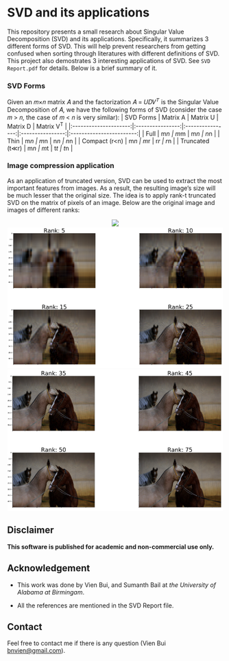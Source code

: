 # SVD and its applications

This repository presents a small research about Singular Value Decomposition (SVD) and its applications. Specifically, it summarizes 3 different forms of SVD. This will help prevent researchers from getting confused when sorting through literatures with different definitions of SVD. This project also demostrates 3 interesting applications of SVD. See `SVD Report.pdf` for details. Below is a brief summary of it.

### SVD Forms
Given an 𝑚×𝑛 matrix 𝐴 and the factorization 𝐴 = 𝑈𝐷𝑉<sup>𝑇</sup> is the Singular Value Decomposition of 𝐴, we have the following forms of SVD (consider the case 𝑚 > 𝑛, the case of 𝑚 < 𝑛 is very similar):
|       SVD Forms       |    Matrix   A    |    Matrix   U    |    Matrix   D    |    Matrix V<sup>T</sup>  |
|:---------------------:|:----------------:|:----------------:|:----------------:|:------------------------:|
|    Full               |        m*n       |        m*m       |        m*n       |            n*n           |
|    Thin               |        m*n       |        m*n       |        n*n       |            n*n           |
|    Compact (r<n)      |        m*n       |        m*r       |        r*r       |            r*n           |
|    Truncated (t≪r)    |        m*n       |        m*t       |        t*t       |            t*n           |

### Image compression application
As an application of truncated version, SVD can be used to extract the most important features from images. As a result, the resulting image’s size will be much lesser that the original size. The idea is to apply rank-t truncated SVD on the matrix of pixels of an image. Below are the original image and images of different ranks:

<p align="center">
    <img src="./Image_Compression/Horses.jpg" width="700"/>
    <img src="./Image_Compression/compression1.png" width="700"/>
    <img src="./Image_Compression/compression2.png" width="700"/>
</p>

## Disclaimer
**This software is published for academic and non-commercial use only.**

## Acknowledgement

* This work was done by Vien Bui, and Sumanth Bail at *the University of Alabama at Birmingam*.

* All the references are mentioned in the SVD Report file.

## Contact
Feel free to contact me if there is any question (Vien Bui bnvien@gmail.com).
